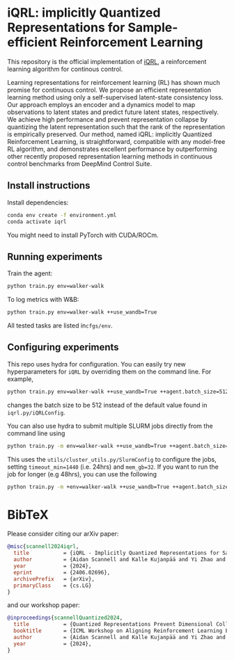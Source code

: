 # iQRL: implicitly Quantized Representations for Sample-efficient Reinforcement Learning
This repository is the official implementation of [iQRL](https://www.aidanscannell.com/iqrl), a reinforcement learning algorithm for continous control.

Learning representations for reinforcement learning (RL) has shown much promise for continuous control. We propose an efficient representation learning method using only a self-supervised latent-state consistency loss. Our approach employs an encoder and a dynamics model to map observations to latent states and predict future latent states, respectively. We achieve high performance and prevent representation collapse by quantizing the latent representation such that the rank of the representation is empirically preserved. Our method, named iQRL: implicitly Quantized Reinforcement Learning, is straightforward, compatible with any model-free RL algorithm, and demonstrates excellent performance by outperforming other recently proposed representation learning methods in continuous control benchmarks from DeepMind Control Suite.

## Install instructions
Install dependencies:
```sh
conda env create -f environment.yml
conda activate iqrl
```
You might need to install PyTorch with CUDA/ROCm.

## Running experiments
Train the agent:
``` sh
python train.py env=walker-walk
```
To log metrics with W&B:
``` sh
python train.py env=walker-walk ++use_wandb=True
```
All tested tasks are listed in`cfgs/env`.

## Configuring experiments
This repo uses hydra for configuration.
You can easily try new hyperparameters for `iQRL` by overriding them on the command line. For example,
``` sh
python train.py env=walker-walk ++use_wandb=True ++agent.batch_size=512
```
changes the batch size to be 512 instead of the default value found in `iqrl.py/iQRLConfig`.

You can also use hydra to submit multiple SLURM jobs directly from the command line using
``` sh
python train.py -m env=walker-walk ++use_wandb=True ++agent.batch_size=256,512 ++agent.lr=1e-4,1e-4
```
This uses the `utils/cluster_utils.py/SlurmConfig` to configure the jobs, setting `timeout_min=1440` (i.e. 24hrs) and `mem_gb=32`.
If you want to run the job for longer (e.g 48hrs), you can use the following
``` sh
python train.py -m +env=walker-walk ++use_wandb=True ++agent.batch_size=256,512 ++agent.lr=1e-4,1e-4 ++hydra.launcher.timeout_min=2880
```

# BibTeX
Please consider citing our arXiv paper:
``` bibtex
@misc{scannell2024iqrl,
  title           = {iQRL - Implicitly Quantized Representations for Sample-efficient Reinforcement Learning},
  author          = {Aidan Scannell and Kalle Kujanpää and Yi Zhao and Mohammadreza Nakhaei and Arno Solin and Joni Pajarinen},
  year            = {2024},
  eprint          = {2406.02696},
  archivePrefix   = {arXiv},
  primaryClass    = {cs.LG}
}
```
and our workshop paper:
``` bibtex
@inproceedings{scannellQuantized2024,
  title           = {Quantized Representations Prevent Dimensional Collapse in Self-predictive {RL}},
  booktitle       = {ICML Workshop on Aligning Reinforcement Learning Experimentalists and Theorists ({ARLET})},
  author          = {Aidan Scannell and Kalle Kujanpää and Yi Zhao and Mohammadreza Nakhaei and Arno Solin and Joni Pajarinen},
  year            = {2024},
}
```
